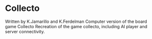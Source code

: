 # Collecto
Written by K.Jamarillo and K.Ferdelman
Computer version of the board game Collecto
Recreation of the game collecto, including AI player and server connectivity.

